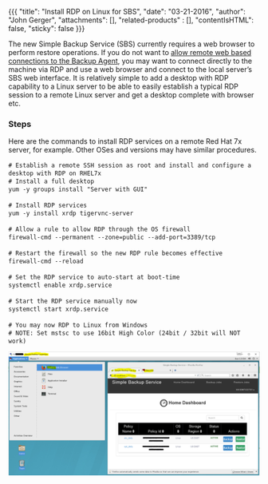{{{
  "title": "Install RDP on Linux for SBS",
  "date": "03-21-2016",
  "author":  "John Gerger",
  "attachments": [],
  "related-products" : [],
  "contentIsHTML": false,
  "sticky": false
}}}

The new Simple Backup Service (SBS) currently requires a web browser to perform restore operations. If you do not want to [allow remote web based connections to the Backup Agent](./sbs-agent-security.md), you may want to connect directly to the machine via RDP and use a web browser and connect to the local server’s SBS web interface. It is relatively simple to add a desktop with RDP capability to a Linux server to be able to easily establish a typical RDP session to a remote Linux server and get a desktop complete with browser etc.

### Steps  
Here are the commands to install RDP services on a remote Red Hat 7x server, for example. Other OSes and versions may have similar procedures.
```
# Establish a remote SSH session as root and install and configure a desktop with RDP on RHEL7x
# Install a full desktop
yum -y groups install "Server with GUI"

# Install RDP services
yum -y install xrdp tigervnc-server

# Allow a rule to allow RDP through the OS firewall
firewall-cmd --permanent --zone=public --add-port=3389/tcp

# Restart the firewall so the new RDP rule becomes effective
firewall-cmd --reload

# Set the RDP service to auto-start at boot-time
systemctl enable xrdp.service

# Start the RDP service manually now
systemctl start xrdp.service

# You may now RDP to Linux from Windows
# NOTE: Set mstsc to use 16bit High Color (24bit / 32bit will NOT work)
```
![](../images/backup/rdp/RHEL7x_RDP_SBS_example.png)
